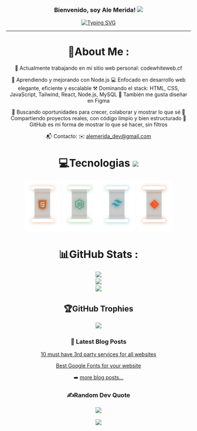 <h3 align="center">
  Bienvenido, soy Ale Merida!
  <img src="https://media.giphy.com/media/hvRJCLFzcasrR4ia7z/giphy.gif" width="28">
</h3>
<p align="center">
<a href="https://git.io/typing-svg"><img src="https://readme-typing-svg.herokuapp.com?font=Fira+Code&pause=1000&color=F70000&center=true&vCenter=true&random=true&lines=Bienvenido+a+mi+perfil;Soy+Ale+Merida;Apasionado+por+la+programacion;Web+developer;ERROR+404" alt="Typing SVG" /></a>
</p>

---
<div align="center">
  
# 💫About Me :
🔭 Actualmente trabajando en mi sitio web personal: codewhiteweb.cf

🌱 Aprendiendo y mejorando con Node.js
💻 Enfocado en desarrollo web elegante, eficiente y escalable
⚒️ Dominando el stack: HTML, CSS, JavaScript, Tailwind, React, Node.js, MySQL
🎨 También me gusta diseñar en Figma

👀 Buscando oportunidades para crecer, colaborar y mostrar lo que sé
📁 Compartiendo proyectos reales, con código limpio y bien estructurado
📢 GitHub es mi forma de mostrar lo que sé hacer, sin filtros

📬 Contacto:
✉️ alemerida_dev@gmail.com



# 💻Tecnologias <img src = "https://media2.giphy.com/media/QssGEmpkyEOhBCb7e1/giphy.gif?cid=ecf05e47a0n3gi1bfqntqmob8g9aid1oyj2wr3ds3mg700bl&rid=giphy.gif" width = 32px> 
<p align = "center">
<img src="./Habilidades/HTML.svg" alt="HTML" height = "140px">
<img src="./Habilidades/Node js.svg" alt="Node js"  height = "140px">
<img src="./Habilidades/Tailwindcss.svg" alt="Tailwindcss"  height = "140px">
<img src="./Habilidades/GIT.svg" alt="Git"  height = "140px">
</p>

# 📊GitHub Stats :
![](https://github-readme-stats.vercel.app/api?username=alemerida27&theme=radical&hide_border=false&include_all_commits=false&count_private=false)<br/>
![](https://github-readme-streak-stats.herokuapp.com/?user=alemerida27&theme=radical&hide_border=false)<br/>
![](https://github-readme-stats.vercel.app/api/top-langs/?username=alemerida27&theme=radical&hide_border=false&include_all_commits=false&count_private=true&layout=compact)

## 🏆GitHub Trophies
![](https://github-profile-trophy.vercel.app/?username=alemerida27&theme=juicyfresh)

### 📕 Latest Blog Posts

<!-- BLOG-POST-LIST:START -->
 [10 must have 3rd party services for all websites](https://dev.to/codewhiteweb/10-must-have-3rd-party-services-for-all-websites-584m)
  
 [Best Google Fonts for your website](https://dev.to/codewhiteweb/best-google-fonts-for-your-website-3e5k)
<!-- BLOG-POST-LIST:END -->

➡️ [more blog posts...](https://dev.to/codewhiteweb)

### ✍️Random Dev Quote
![](https://quotes-github-readme.vercel.app/api?type=horizontal&theme=merko)


![](https://komarev.com/ghpvc/?username=alemerida27&label=Visitors+Count&color=brightgreen)
</div>
